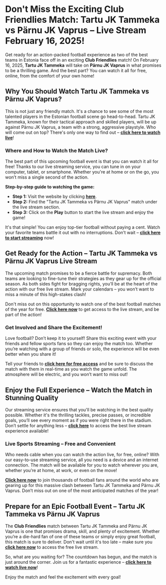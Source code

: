 # Don't Miss the Exciting Club Friendlies Match: Tartu JK Tammeka vs Pärnu JK Vaprus – Live Stream February 16, 2025!

Get ready for an action-packed football experience as two of the best teams in Estonia face off in an exciting **Club Friendlies** match! On February 16, 2025, **Tartu JK Tammeka** will take on **Pärnu JK Vaprus** in what promises to be a thrilling game. And the best part? You can watch it all for free, online, from the comfort of your own home!

## Why You Should Watch Tartu JK Tammeka vs Pärnu JK Vaprus?

This is not just any friendly match. It's a chance to see some of the most talented players in the Estonian football scene go head-to-head. Tartu JK Tammeka, known for their tactical approach and skilled players, will be up against Pärnu JK Vaprus, a team with a strong, aggressive playstyle. Who will come out on top? There's only one way to find out – **[click here to watch live](https://tinyurl.com/livestreamfreeo?st=Tartu+JK+Tammeka+vs+P%C3%A4rnu+JK+Vaprus&si=ghc)**!

### Where and How to Watch the Match Live?

The best part of this upcoming football event is that you can watch it all for free! Thanks to our live streaming service, you can tune in on your computer, tablet, or smartphone. Whether you're at home or on the go, you won’t miss a single second of the action.

**Step-by-step guide to watching the game:**

- **Step 1:** Visit the website by clicking **[here](https://tinyurl.com/livestreamfreeo?st=Tartu+JK+Tammeka+vs+P%C3%A4rnu+JK+Vaprus&si=ghc)**.
- **Step 2:** Find the "Tartu JK Tammeka vs Pärnu JK Vaprus" match under the live stream section.
- **Step 3:** Click on the **Play** button to start the live stream and enjoy the game!

It's that simple! You can enjoy top-tier football without paying a cent. Watch your favorite teams battle it out with no interruptions. Don’t wait – **[click here to start streaming](https://tinyurl.com/livestreamfreeo?st=Tartu+JK+Tammeka+vs+P%C3%A4rnu+JK+Vaprus&si=ghc)** now!

## Get Ready for the Action – Tartu JK Tammeka vs Pärnu JK Vaprus Live Stream

The upcoming match promises to be a fierce battle for supremacy. Both teams are looking to fine-tune their strategies as they gear up for the official season. As both sides fight for bragging rights, you’ll be at the heart of the action with our free live stream. Mark your calendars – you won’t want to miss a minute of this high-stakes clash!

Don't miss out on this opportunity to watch one of the best football matches of the year for free. **[Click here now](https://tinyurl.com/livestreamfreeo?st=Tartu+JK+Tammeka+vs+P%C3%A4rnu+JK+Vaprus&si=ghc)** to get access to the live stream, and be part of the action!

### Get Involved and Share the Excitement!

Love football? Don’t keep it to yourself! Share this exciting event with your friends and fellow sports fans so they can enjoy the match too. Whether you’re watching with a group of friends or solo, the experience will be even better when you share it!

Tell your friends to **[click here for free access](https://tinyurl.com/livestreamfreeo?st=Tartu+JK+Tammeka+vs+P%C3%A4rnu+JK+Vaprus&si=ghc)** and be sure to discuss the match with them in real-time as you watch the game unfold. The atmosphere will be electric, and you won’t want to miss out!

## Enjoy the Full Experience – Watch the Match in Stunning Quality

Our streaming service ensures that you'll be watching in the best quality possible. Whether it's the thrilling tackles, precise passes, or incredible goals, you’ll see every moment as if you were right there in the stadium. Don’t settle for anything less – **[click here](https://tinyurl.com/livestreamfreeo?st=Tartu+JK+Tammeka+vs+P%C3%A4rnu+JK+Vaprus&si=ghc)** to access the best live stream experience available!

### Live Sports Streaming – Free and Convenient

Who needs cable when you can watch the action live, for free, online? With our easy-to-use streaming service, all you need is a device and an internet connection. The match will be available for you to watch wherever you are, whether you’re at home, at work, or even on the move!

**[Click here now](https://tinyurl.com/livestreamfreeo?st=Tartu+JK+Tammeka+vs+P%C3%A4rnu+JK+Vaprus&si=ghc)** to join thousands of football fans around the world who are gearing up for this massive clash between Tartu JK Tammeka and Pärnu JK Vaprus. Don’t miss out on one of the most anticipated matches of the year!

## Prepare for an Epic Football Event – Tartu JK Tammeka vs Pärnu JK Vaprus

The **Club Friendlies** match between Tartu JK Tammeka and Pärnu JK Vaprus is one that promises drama, skill, and plenty of excitement. Whether you’re a die-hard fan of one of these teams or simply enjoy great football, this match is sure to deliver. Don't wait until it's too late – make sure you **[click here now](https://tinyurl.com/livestreamfreeo?st=Tartu+JK+Tammeka+vs+P%C3%A4rnu+JK+Vaprus&si=ghc)** to access the free live stream.

So, what are you waiting for? The countdown has begun, and the match is just around the corner. Join us for a fantastic experience – **[click here to watch live now](https://tinyurl.com/livestreamfreeo?st=Tartu+JK+Tammeka+vs+P%C3%A4rnu+JK+Vaprus&si=ghc)**!

Enjoy the match and feel the excitement with every goal!
